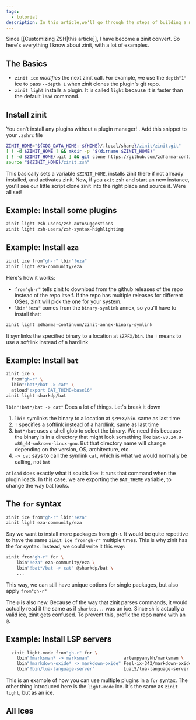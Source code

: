 ```yaml
---
tags:
  - tutorial
description: In this article,we'll go through the steps of building a minimalist zsh configuration
---
```

Since [[Customizing ZSH|this article]], I have become a zinit convert. So here's everything I know about zinit, with a lot of examples.
## The Basics
- `zinit ice` *modifies* the next zinit call. For example, we use the `depth"1"` ice to pass `--depth 1` when zinit clones the plugin's git repo.
- `zinit light` installs a plugin. It is called `light` because it is faster than the default `load` command.

## Install zinit
You can't install any plugins without a plugin manager! . Add this snippet to your `.zshrc` file
```zsh
ZINIT_HOME="${XDG_DATA_HOME:-${HOME}/.local/share}/zinit/zinit.git"
[ ! -d $ZINIT_HOME ] && mkdir -p "$(dirname $ZINIT_HOME)"
[ ! -d $ZINIT_HOME/.git ] && git clone https://github.com/zdharma-continuum/zinit.git "$ZINIT_HOME"
source "${ZINIT_HOME}/zinit.zsh"
```

This basically sets a variable `$ZINIT_HOME`, installs zinit there if not already installed, and activates zinit. Now, if you `exit` zsh and start an new instance, you'll see our little script clone zinit into the right place and source it. Were all set!

## Example: Install some plugins
```zsh
zinit light zsh-users/zsh-autosuggestions
zinit light zsh-users/zsh-syntax-highlighting
```

## Example: Install `eza`
```zsh
zinit ice from"gh-r" lbin"!eza"
zinit light eza-community/eza
```

Here's how it works:
- `from"gh-r"` tells zinit to download from the github releases of the repo instead of the repo itself. If the repo has multiple releases for different OSes, zinit will pick the one for your system.
- `lbin"!eza"` comes from the `binary-symlink` annex, so you'll have to install that:
```zsh
zinit light zdharma-continuum/zinit-annex-binary-symlink
```
It symlinks the specified binary to a location at `$ZPFX/bin`. the `!` means to use a softlink instead of a hardlink

## Example: Install `bat`
```zsh
zinit ice \
  from"gh-r" \
  lbin"!bat*/bat -> cat" \
  atload"export BAT_THEME=base16"
zinit light sharkdp/bat
```

`lbin"!bat*/bat -> cat"` Does a lot of things. Let's break it down
1. `lbin` symlinks the binary to a location at `$ZPFX/bin`. same as last time
2. `!` specifies a softlink instead of a hardlink. same as last time
3. `bat*/bat` uses a shell glob to select the binary. We need this because the binary is in a directory that might look something like `bat-v0.24.0-x86_64-unknown-linux-gnu`. But that directory name will change depending on the version, OS, architecture, etc.
4. `-> cat` says to call the symlink `cat`, which is what we would normally be calling, not `bat`

`atload` does exactly what it soulds like: it runs that command when the plugin loads. In this case, we are exporting the `BAT_THEME` variable, to change the way bat looks.

## The `for` syntax
```bash
zinit ice from"gh-r" lbin"!eza"
zinit light eza-community/eza
```

Say we want to install more packages from gh-r. It would be quite repetitive to have the same `zinit ice from"gh-r"` multiple times. This is why zinit has the for syntax. Instead, we could write it this way:
```zsh
zinit from"gh-r" for \
	lbin"!eza" eza-community/eza \
	lbin"!bat*/bat -> cat" @sharkdp/bat \
	...
```
This way, we can still have unique options for single packages, but also apply `from"gh-r"`

The `@` is also new. Because of the way that zinit parses commands, it would actually read it the same as if `sharkdp...` was an ice. Since `sh` is actually a valid ice, zinit gets confused. To prevent this, prefix the repo name with an `@`.
## Example: Install LSP servers
```zsh
  zinit light-mode from"gh-r" for \
    lbin"!marksman* -> marksman"             artempyanykh/marksman \
    lbin"!markdown-oxide* -> markdown-oxide" Feel-ix-343/markdown-oxide \
    lbin"!bin/lua-language-server"           LuaLS/lua-language-server
```

This is an example of how you can use multiple plugins in a `for` syntax.
The other thing introduced here is the `light-mode` ice. It's the same as `zinit light`, but as an ice.

## All Ices
